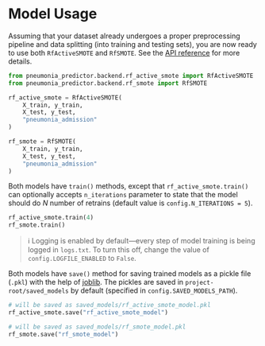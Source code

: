 # Model Usage

Assuming that your dataset already undergoes a proper preprocessing pipeline and data splitting (into training and testing sets), you are now
ready to use both `RfActiveSMOTE` and `RfSMOTE`. See the [API reference](../api-reference/index.md) for more details.

```python
from pneumonia_predictor.backend.rf_active_smote import RfActiveSMOTE
from pneumonia_predictor.backend.rf_smote import RfSMOTE

rf_active_smote = RfActiveSMOTE(
    X_train, y_train,
    X_test, y_test,
    "pneumonia_admission"
)

rf_smote = RfSMOTE(
    X_train, y_train,
    X_test, y_test,
    "pneumonia_admission"
)
```

Both models have `train()` methods, except that `rf_active_smote.train()` can optionally accepts `n_iterations` parameter to state that the model should do *N* number of retrains (default value is `config.N_ITERATIONS = 5`).

```python
rf_active_smote.train(4)
rf_smote.train()
```

> ℹ️ Logging is enabled by default&mdash;every step of model training is being logged in `logs.txt`. To turn this off, change the value of `config.LOGFILE_ENABLED` to `False`.

Both models have `save()` method for saving trained models as a pickle file (`.pkl`) with the help of [joblib](https://joblib.readthedocs.io/). The pickles are saved in `project-root/saved_models` by default (specified in `config.SAVED_MODELS_PATH`).

```python
# will be saved as saved_models/rf_active_smote_model.pkl
rf_active_smote.save("rf_active_smote_model")

# will be saved as saved_models/rf_smote_model.pkl
rf_smote.save("rf_smote_model")
```
